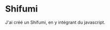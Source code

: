 # Shifumi

J'ai créé un Shifumi, en y intégrant du javascript.

<a href="https://zupimages.net/viewer.php?id=20/41/me3a.png"><img src="https://zupimages.net/up/20/41/me3a.png" alt="" /></a>
